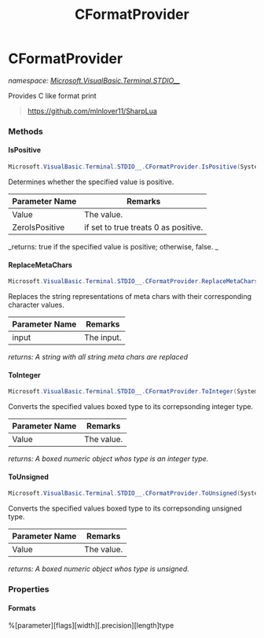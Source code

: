 ﻿---
title: CFormatProvider
---

# CFormatProvider
_namespace: [Microsoft.VisualBasic.Terminal.STDIO__](N-Microsoft.VisualBasic.Terminal.STDIO__.html)_

Provides C like format print

> https://github.com/mlnlover11/SharpLua


### Methods

#### IsPositive
```csharp
Microsoft.VisualBasic.Terminal.STDIO__.CFormatProvider.IsPositive(System.Object,System.Boolean)
```
Determines whether the specified value is positive.

|Parameter Name|Remarks|
|--------------|-------|
|Value|The value.|
|ZeroIsPositive|if set to true treats 0 as positive.|

_returns: 
 true if the specified value is positive; otherwise, false.
 _

#### ReplaceMetaChars
```csharp
Microsoft.VisualBasic.Terminal.STDIO__.CFormatProvider.ReplaceMetaChars(System.String)
```
Replaces the string representations of meta chars with their corresponding
 character values.

|Parameter Name|Remarks|
|--------------|-------|
|input|The input.|

_returns: A string with all string meta chars are replaced_

#### ToInteger
```csharp
Microsoft.VisualBasic.Terminal.STDIO__.CFormatProvider.ToInteger(System.Object,System.Boolean)
```
Converts the specified values boxed type to its correpsonding integer
 type.

|Parameter Name|Remarks|
|--------------|-------|
|Value|The value.|

_returns: A boxed numeric object whos type is an integer type._

#### ToUnsigned
```csharp
Microsoft.VisualBasic.Terminal.STDIO__.CFormatProvider.ToUnsigned(System.Object)
```
Converts the specified values boxed type to its correpsonding unsigned
 type.

|Parameter Name|Remarks|
|--------------|-------|
|Value|The value.|

_returns: A boxed numeric object whos type is unsigned._


### Properties

#### Formats
%[parameter][flags][width][.precision][length]type
